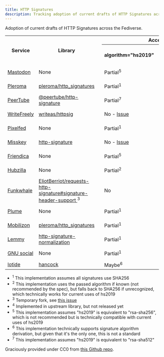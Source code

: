 ```yaml
---
title: HTTP Signatures
description: Tracking adoption of current drafts of HTTP Signatures across the Fediverse.
---
```

 
<p>Adoption of current drafts of HTTP Signatures across the Fediverse.</p>
<table class="theTable">
    <tr>
        <th rowspan="2">Service</th>
        <th rowspan="2">Library</th>
        <td rowspan="2" class="sep"></td>
        <th colspan="3">Accepts</th>
        <td rowspan="2" class="sep"></td>
        <th colspan="3">Sends</th>
    </tr>
    <tr>
        <th>algorithm="hs2019"</th>
        <th>(created) &amp; (expires)</th>
        <th>Signature-Input</th>
        <th>algorithm</th>
        <th>(created) &amp; (expires)</th>
        <th>Signature-Input</th>
    </tr>
    <tr>
        <td><a href="https://joinmastodon.org">Mastodon</a></td>
        <td>None</td>
        <td />
        <td class="yesish">Partial<sup>5</sup></td>
        <td class="yes">Yes</td>
        <td class="no">No</td>
        <td />
        <td class="old">rsa-sha256</td>
        <td class="old">No</td>
        <td class="old">No</td>
    </tr>
    <tr>
        <td><a href="https://pleroma.social">Pleroma</a></td>
        <td><a href="https://git.pleroma.social/pleroma/elixir-libraries/http_signatures">pleroma/http_signatures</a></td>
        <td />
        <td class="yesish">Partial<sup>1</sup></td>
        <td class="no">No</td>
        <td class="no">No</td>
        <td />
        <td class="old">rsa-sha256</td>
        <td class="old">No</td>
        <td class="old">No</td>
    </tr>
    <tr>
        <td><a href="https://joinpeertube.org">PeerTube</a></td>
        <td><a href="https://www.npmjs.com/package/@peertube/http-signature">@peertube/http-signature</a></td>
        <td />
        <td class="yesish">
            Partial<sup>7</sup>
        </td>
        <td class="yes">Yes</td>
        <td class="no">No - <a href="https://github.com/joyent/node-http-signature/issues/118">Issue</a></td>
        <td />
        <td class="old">rsa-sha256</td>
        <td class="old">No</td>
        <td class="old">No</td>
    </tr>
    <tr>
        <td><a href="https://writefreely.org/">WriteFreely</a></td>
        <td><a href="https://github.com/writeas/httpsig">writeas/httpsig</a></td>
        <td />
        <td class="no">No - <a href="https://github.com/spacemonkeygo/httpsig/issues/7">Issue</a></td>
        <td class="no">No</td>
        <td class="no">No</td>
        <td />
        <td class="old">rsa-sha256</td>
        <td class="old">No</td>
        <td class="old">No</td>
    </tr>
    <tr>
        <td><a href="https://pixelfed.org/">Pixelfed</a></td>
        <td>None</td>
        <td />
        <td class="yesish">Partial<sup>1</sup></td>
        <td class="no">No</td>
        <td class="no">No</td>
        <td />
        <td class="old">rsa-sha256</td>
        <td class="old">No</td>
        <td class="old">No</td>
    </tr>
    <tr>
        <td><a href="https://join.misskey.page/">Misskey</a></td>
        <td><a href="https://www.npmjs.com/package/http-signature">http-signature</a></td>
        <td />
        <td class="no">
            No - <a href="https://github.com/joyent/node-http-signature/issues/106">Issue</a>
        </td>
        <td class="yes">Yes</td>
        <td class="no">No</td>
        <td />
        <td class="old">rsa-sha256</td>
        <td class="old">No</td>
        <td class="old">No</td>
    </tr>
    <tr>
        <td><a href="https://friendi.ca">Friendica</a></td>
        <td>None</td>
        <td />
        <td class="yesish">
            Partial<sup>5</sup>
        </td>
        <td class="yes">
            Yes
        </td>
        <td class="no">No</td>
        <td />
        <td class="old">rsa-sha256</td>
        <td class="old">No</td>
        <td class="old">No</td>
    </tr>
    <tr>
        <td><a href="https://zotlabs.org/page/hubzilla/hubzilla-project">Hubzilla</a></td>
        <td>None</td>
        <td />
        <td class="yesish">
            Partial<sup>2</sup>
        </td>
        <td class="no">No</td>
        <td class="no">No</td>
        <td />
        <td class="old">rsa-sha256</td>
        <td class="old">No</td>
        <td class="old">No</td>
    </tr>
    <tr>
        <td><a href="https://funkwhale.audio/">Funkwhale</a></td>
        <td>
            <a href="https://github.com/EliotBerriot/requests-http-signature/tree/signature-header-support">
                EliotBerriot/requests-http-signature#signature-header-support
            </a>
            <sup>3</sup>
        </td>
        <td />
        <td class="no">No</td>
        <td class="no">No<sup>4</sup></td>
        <td class="no">No</td>
        <td />
        <td class="old">rsa-sha256</td>
        <td class="old">No</td>
        <td class="old">No</td>
    </tr>
    <tr>
        <td><a href="https://joinplu.me/">Plume</a></td>
        <td>None</td>
        <td />
        <td class="yesish">Partial<sup>1</sup></td>
        <td class="no">No</td>
        <td class="no">No</td>
        <td />
        <td class="old">rsa-sha256</td>
        <td class="old">No</td>
        <td class="old">No</td>
    </tr>
    <tr>
        <td><a href="https://joinmobilizon.org">Mobilizon</a></td>
        <td><a href="https://git.pleroma.social/pleroma/elixir-libraries/http_signatures">pleroma/http_signatures</a></td>
        <td />
        <td class="yesish">Partial<sup>1</sup></td>
        <td class="no">No</td>
        <td class="no">No</td>
        <td />
        <td class="old">rsa-sha256</td>
        <td class="old">No</td>
        <td class="old">No</td>
    </tr>
    <tr>
        <td><a href="https://join-lemmy.org">Lemmy</a></td>
        <td><a href="https://git.asonix.dog/asonix/http-signature-normalization">http-signature-normalization</a></td>
        <td />
        <td class="yesish">Partial<sup>1</sup></td>
        <td class="yes">Yes</td>
        <td class="no">No</td>
        <td />
        <td class="yes">hs2019</td>
        <td class="yes">Yes</td>
        <td class="old">No</td>
    </tr>
    <tr>
        <td><a href="https://gnusocial.network">GNU social</a></td>
        <td>None</td>
        <td />
        <td class="yesish">Partial<sup>1</sup></td>
        <td class="no">No</td>
        <td class="no">No</td>
        <td />
        <td class="old">rsa-sha256</td>
        <td class="old">No</td>
        <td class="old">No</td>
    </tr>
    <tr>
        <td><a href="https://sr.ht/~vpzom/lotide/">lotide</a></td>
        <td><a href="https://crates.io/crates/hancock">hancock</a></td>
        <td />
        <td class="yesish">Maybe<sup>6</sup></td>
        <td class="yes">Yes</td>
        <td class="no">No</td>
        <td />
        <td class="yes">hs2019</td>
        <td class="old">No</td>
        <td class="old">No</td>
    </tr>
</table>
<ul>
    <li><sup>1</sup> This implementation assumes all signatures use SHA256</li>
    <li>
        <sup>2</sup> This implementation uses the passed algorithm if known (not recommended by the spec),
        but falls back to SHA256 if unrecognized, which technically works for current uses of hs2019
    </li>
    <li>
        <sup>3</sup> Temporary fork, see
        <a href="https://dev.funkwhale.audio/funkwhale/funkwhale/-/issues/876">this issue</a>
    </li>
    <li>
        <sup>4</sup> Implemented in upstream library, but not released yet
    </li>
    <li>
        <sup>5</sup> This implementation assumes "hs2019" is equivalent to "rsa-sha256", which is not
        recommended but is technically compatible with current uses of hs2019
    </li>
    <li>
        <sup>6</sup> This implementation technically supports signature algorithm derivation, but given that it's the only one, this is not a standard
    </li>
    <li>
        <sup>7</sup> This implementation assumes "hs2019" is equivalent to "rsa-sha512"
    </li>
</ul>

Graciously provided under CC0 from [this Github repo](https://github.com/vpzomtrrfrt/arewehs2019yet).
